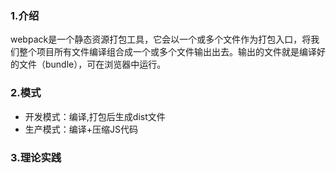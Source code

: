 ### 1.介绍
webpack是一个静态资源打包工具，它会以一个或多个文件作为打包入口，将我们整个项目所有文件编译组合成一个或多个文件输出出去。输出的文件就是编译好的文件（bundle），可在浏览器中运行。
### 2.模式
- 开发模式：编译,打包后生成dist文件
- 生产模式：编译+压缩JS代码
### 3.理论实践
